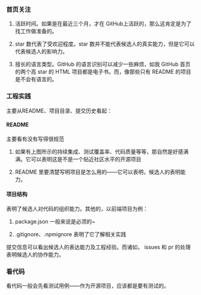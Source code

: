 ### 首页关注

1. 活跃时间。如果是在最近三个月，才在 GitHub上活跃的，那么这肯定是为了找工作做准备的。

2. star 数代表了受欢迎程度。star 数并不能代表候选人的真实能力，但是它可以代表候选人的影响力。

3. 擅长的语言类型。GitHub 的语言识别可以减少一些麻烦，如我 GitHub 首页的两个高 star 的 HTML 项目都是电子书。而，像那些只有 README 的项目是不会有语言的。

### 工程实践

主要从README、项目目录、提交历史看起：

#### README

主要看有没有写得很规范

1. 如果有上图所示的持续集成、测试覆盖率、代码质量等等，那自然是好感满满。它可以表明这是不是一个贴近社区水平的开源项目

2. README 里要清楚写明项目是怎么用的——它可以表明，候选人的表明能力。


#### 项目结构

表明了候选人对代码的组织能力。其他的，以前端项目为例：

1. package.json 一般来说是必须的~

2. .gitignore、.npmignore 表明了它了解相关实践

提交信息可以看出候选人的表达能力及工程经验。而诸如， issues 和 pr 的处理表明候选人的协作能力。

### 看代码

看代码一般会先看测试用例——作为开源项目，应该都是要有测试的。

